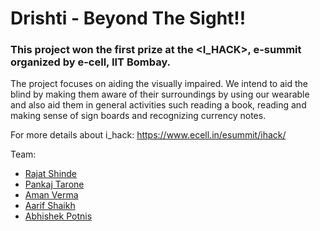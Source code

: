 # Drishti - Beyond The Sight!!
### This project won the first prize at the <I_HACK>, e-summit organized by e-cell, IIT Bombay. 

The project focuses on aiding the visually impaired. We intend to aid the blind by making them aware of their surroundings by using our wearable and also aid them in general activities such reading a book, reading and making sense of sign boards and recognizing currency notes.

For more details about i_hack: https://www.ecell.in/esummit/ihack/

Team: 
* [Rajat Shinde](https://github.com/omshinde)
* [Pankaj Tarone](https://github.com/pan111)
* [Aman Verma](https://github.com/aman9v)
* [Aarif Shaikh](https://github.com/aarifsk)
* [Abhishek Potnis](https://github.com/abhishekvp)
